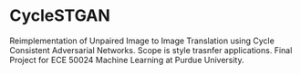 # CycleSTGAN
Reimplementation of Unpaired Image to Image Translation using Cycle Consistent Adversarial Networks. Scope is style trasnfer applications. Final Project for ECE 50024 Machine Learning at Purdue University.
